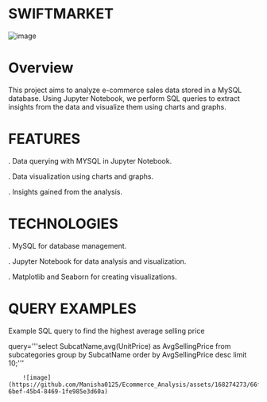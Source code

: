 # SWIFTMARKET <center>
![image](https://github.com/Manisha0125/Ecommerce_Analysis/assets/168274273/7838200f-a9c8-45ae-babd-c23971331475)

# Overview
This project aims to analyze e-commerce sales data stored in a MySQL database. Using Jupyter Notebook, we perform SQL queries to extract insights from the data and visualize them using charts and graphs.

# FEATURES 
. Data querying with MYSQL in Jupyter Notebook.

. Data visualization using charts and graphs.

. Insights gained from the analysis.

# TECHNOLOGIES
. MySQL for database management.

. Jupyter Notebook for data analysis and visualization.

. Matplotlib and Seaborn for creating visualizations.

# QUERY EXAMPLES
Example SQL query to find the highest average selling price

query='''select 
	        SubcatName,avg(UnitPrice) as AvgSellingPrice
        from 
	        subcategories
        group by 
	        SubcatName
        order by
	        AvgSellingPrice desc
        limit 10;'''

        ![image](https://github.com/Manisha0125/Ecommerce_Analysis/assets/168274273/66f0d904-6bef-45b4-8469-1fe985e3d60a)

